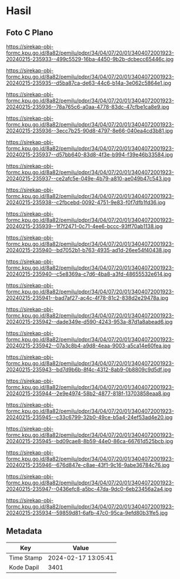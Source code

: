 # Hasil

## Foto C Plano

https://sirekap-obj-formc.kpu.go.id/8a82/pemilu/pdpr/34/04/07/20/01/3404072001923-20240215-235933--499c5529-16ba-4450-9b2b-dcbecc65446c.jpg

https://sirekap-obj-formc.kpu.go.id/8a82/pemilu/pdpr/34/04/07/20/01/3404072001923-20240215-235935--d5ba87ca-de63-44c6-b14a-3e062c5864e1.jpg

https://sirekap-obj-formc.kpu.go.id/8a82/pemilu/pdpr/34/04/07/20/01/3404072001923-20240215-235936--78a765c6-a0aa-4778-83dc-47cfbe1ca8e9.jpg

https://sirekap-obj-formc.kpu.go.id/8a82/pemilu/pdpr/34/04/07/20/01/3404072001923-20240215-235936--3ecc7b25-90d8-4797-8e66-040ea4cd3b81.jpg

https://sirekap-obj-formc.kpu.go.id/8a82/pemilu/pdpr/34/04/07/20/01/3404072001923-20240215-235937--d57bb640-83d8-4f3e-b994-f39e46b33584.jpg

https://sirekap-obj-formc.kpu.go.id/8a82/pemilu/pdpr/34/04/07/20/01/3404072001923-20240215-235937--ce2afc5e-049e-4b79-a810-ae049b47c543.jpg

https://sirekap-obj-formc.kpu.go.id/8a82/pemilu/pdpr/34/04/07/20/01/3404072001923-20240215-235938--c2fbcebd-0092-4751-9e83-f0f7dfb1fd36.jpg

https://sirekap-obj-formc.kpu.go.id/8a82/pemilu/pdpr/34/04/07/20/01/3404072001923-20240215-235939--1f7f2471-0c71-4ee6-bccc-93ff70ab1138.jpg

https://sirekap-obj-formc.kpu.go.id/8a82/pemilu/pdpr/34/04/07/20/01/3404072001923-20240215-235940--bd7052b1-b763-4935-ad1d-26ee54f40438.jpg

https://sirekap-obj-formc.kpu.go.id/8a82/pemilu/pdpr/34/04/07/20/01/3404072001923-20240215-235940--c5e8369a-c7d6-4ba8-a3fd-48655532e614.jpg

https://sirekap-obj-formc.kpu.go.id/8a82/pemilu/pdpr/34/04/07/20/01/3404072001923-20240215-235941--bad7af27-ac4c-4f78-81c2-838d2e29478a.jpg

https://sirekap-obj-formc.kpu.go.id/8a82/pemilu/pdpr/34/04/07/20/01/3404072001923-20240215-235942--dade349e-d590-4243-953a-87d1a8abead6.jpg

https://sirekap-obj-formc.kpu.go.id/8a82/pemilu/pdpr/34/04/07/20/01/3404072001923-20240215-235942--07a3c8b4-a9d8-4eaa-9003-a5ca14e60fea.jpg

https://sirekap-obj-formc.kpu.go.id/8a82/pemilu/pdpr/34/04/07/20/01/3404072001923-20240215-235943--bd7d9b6b-8f4c-4312-8ab9-0b8809c9d5df.jpg

https://sirekap-obj-formc.kpu.go.id/8a82/pemilu/pdpr/34/04/07/20/01/3404072001923-20240215-235944--2e9e4974-58b2-4877-818f-13703858eaa8.jpg

https://sirekap-obj-formc.kpu.go.id/8a82/pemilu/pdpr/34/04/07/20/01/3404072001923-20240215-235945--c33c6799-32b0-49ce-b5a4-24ef53ad4e20.jpg

https://sirekap-obj-formc.kpu.go.id/8a82/pemilu/pdpr/34/04/07/20/01/3404072001923-20240215-235945--bd09cae8-8b59-44e0-86ca-66761d525bcb.jpg

https://sirekap-obj-formc.kpu.go.id/8a82/pemilu/pdpr/34/04/07/20/01/3404072001923-20240215-235946--676d847e-c8ae-43f1-9c16-9abe36784c76.jpg

https://sirekap-obj-formc.kpu.go.id/8a82/pemilu/pdpr/34/04/07/20/01/3404072001923-20240215-235947--0436efc8-a5bc-47da-9dc0-6eb23456a2a4.jpg

https://sirekap-obj-formc.kpu.go.id/8a82/pemilu/pdpr/34/04/07/20/01/3404072001923-20240215-235934--59859d81-6afb-47c0-95ca-9efd80b31fe5.jpg


## Metadata

| Key        | Value               |
| ---------- | ------------------- |
| Time Stamp | 2024-02-17 13:05:41 |
| Kode Dapil | 3401                |



